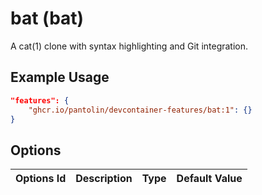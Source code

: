 
# bat (bat)

 A cat(1) clone with syntax highlighting and Git integration.

## Example Usage

```json
"features": {
    "ghcr.io/pantolin/devcontainer-features/bat:1": {}
}
```

## Options

| Options Id | Description | Type | Default Value |
|-----|-----|-----|-----|

